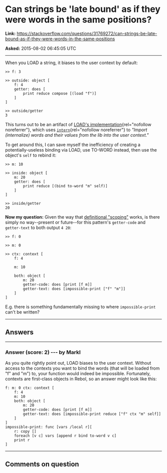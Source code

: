 # Can strings be &#39;late bound&#39; as if they were words in the same positions?

**Link:**
<https://stackoverflow.com/questions/31769272/can-strings-be-late-bound-as-if-they-were-words-in-the-same-positions>

**Asked:** 2015-08-02 06:45:05 UTC

------------------------------------------------------------------------

When you LOAD a string, it biases to the user context by default:

    >> f: 3

    >> outside: object [
        f: 4
        getter: does [
            print reduce compose [(load "f")]
        ]
    ]

    >> outside/getter
    3

This turns out to be an artifact of [LOAD\'s
implementation](https://github.com/rebol/rebol/blob/25033f897b2bd466068d7663563cd3ff64740b94/src/mezz/base-files.r#L211){rel="nofollow noreferrer"},
which uses
[`intern`](https://github.com/rebol/rebol/blob/25033f897b2bd466068d7663563cd3ff64740b94/src/mezz/base-files.r#L175){rel="nofollow noreferrer"}
to *\"Import (internalize) words and their values from the lib into the
user context.\"*

To get around this, I can save myself the inefficiency of creating a
potentially-useless binding via LOAD, use TO-WORD instead, then use the
object\'s `self` to rebind it:

    >> m: 10

    >> inside: object [
        m: 20
        getter: does [
            print reduce [(bind to-word "m" self)]
        ]
    ]

    >> inside/getter
    20

**Now my question:** Given the way that [definitional
\"scoping\"](https://stackoverflow.com/questions/21964110/i) works, is
there simply no way\--present or future\--for this pattern\'s
`getter-code` and `getter-text` to both output `4 20`:

    >> f: 0

    >> m: 0

    >> ctx: context [
        f: 4

        m: 10

        both: object [
            m: 20
            getter-code: does [print [f m]]
            getter-text: does [impossible-print ["f" "m"]]
        ]
    ]

E.g. there is something fundamentally missing to where
`impossible-print` can\'t be written?

------------------------------------------------------------------------

## Answers

------------------------------------------------------------------------

### Answer (score: 2) --- by MarkI

As you quite rightly point out, LOAD biases to the user context. Without
access to the contexts you want to bind the words (that will be loaded
from \"f\" and \"m\") to, your function would indeed be impossible.
Fortunately, contexts are first-class objects in Rebol, so an answer
might look like this:

    f: m: 0 ctx: context [
        f: 4
        m: 10
        both: object [
            m: 20
            getter-code: does [print [f m]]
            getter-text: does [impossible-print reduce ["f" ctx "m" self]]
        ]
    ]
    impossible-print: func [vars /local r][
        r: copy []
        foreach [v c] vars [append r bind to-word v c]
        print r
    ]

------------------------------------------------------------------------

## Comments on question
